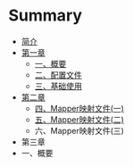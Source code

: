 # Summary

* [简介](README.md)
* [第一章](di-yi-zhang.md)
  * [一、概要](di-yi-zhang/yi-3001-gai-yao.md)
  * [二、配置文件](di-yi-zhang/er-3001-pei-zhi-wen-jian.md)
  * [三、基础使用](di-yi-zhang/san-3001-ji-chu-shi-yong.md)
* [第二章](di-er-zhang.md)
  * [四、Mapper映射文件\(一\)](di-er-zhang/si-3001-mapper-ying-she-wen-4ef628-4e0029.md)
  * [五、Mapper映射文件\(二\)](di-er-zhang/wu-3001-mapper-ying-she-wen-4ef628-4e8c29.md)
  * 六、Mapper映射文件\(三\)
* 第三章
* 一、概要

